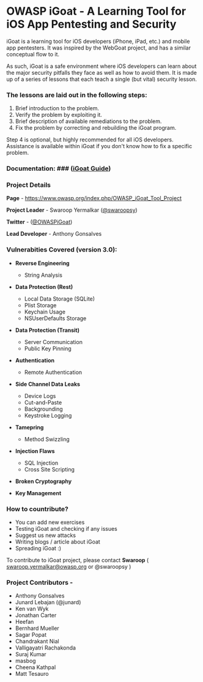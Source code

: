 # OWASP iGoat - A Learning Tool for iOS App Pentesting and Security #

iGoat is a learning tool for iOS developers (iPhone, iPad, etc.) and mobile app pentesters. It was inspired by the WebGoat project, and has a similar conceptual flow to it.

As such, iGoat is a safe environment where iOS developers can learn about the major security pitfalls they face as well as how to avoid them. It is made up of a series of lessons that each teach a single (but vital) security lesson.

### The lessons are laid out in the following steps: ###

1. Brief introduction to the problem.
1. Verify the problem by exploiting it.
1. Brief description of available remediations to the problem.
1. Fix the problem by correcting and rebuilding the iGoat program.

Step 4 is optional, but highly recommended for all iOS developers. Assistance is available within iGoat if you don't know how to fix a specific problem.


### Documentation: ### ([iGoat Guide](https://swaroopsy.gitbooks.io/owasp-igoat-setup/content/))

### Project Details ###

__Page__ - https://www.owasp.org/index.php/OWASP_iGoat_Tool_Project

__Project Leader__ - Swaroop Yermalkar ([@swaroopsy](https://twitter.com/swaroopsy?lang=en))

__Twitter__ - ([@OWASPiGoat](https://twitter.com/owaspigoat?lang=en))

__Lead Developer__ - Anthony Gonsalves

### Vulnerabities Covered (version 3.0): ###
* __Reverse Engineering__
  * String Analysis
  
* __Data Protection (Rest)__
  * Local Data Storage (SQLite)
  * Plist Storage
  * Keychain Usage
  * NSUserDefaults Storage
  
* __Data Protection (Transit)__
  * Server Communication
  * Public Key Pinning
  
* __Authentication__
  * Remote Authentication
  
* __Side Channel Data Leaks__
  * Device Logs
  * Cut-and-Paste
  * Backgrounding
  * Keystroke Logging
  
* __Tamepring__ 
  * Method Swizzling
  
* __Injection Flaws__
  * SQL Injection
  * Cross Site Scripting
  
* __Broken Cryptography__
* __Key Management__

### How to countribute? ###
* You can add new exercises
* Testing iGoat and checking if any issues
* Suggest us new attacks
* Writing blogs / article about iGoat
* Spreading iGoat :)

To contribute to iGoat project, please contact __Swaroop__ ( swaroop.yermalkar@owasp.org or @swaroopsy )

### Project Contributors - ###
* Anthony Gonsalves
* Junard Lebajan (@junard)
* Ken van Wyk
* Jonathan Carter
* Heefan
* Bernhard Mueller
* Sagar Popat
* Chandrakant Nial 
* Valligayatri Rachakonda
* Suraj Kumar
* masbog
* Cheena Kathpal
* Matt Tesauro
